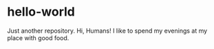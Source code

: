 # hello-world
Just another repository.
Hi, Humans!
I like to spend my evenings at my place with good food.
